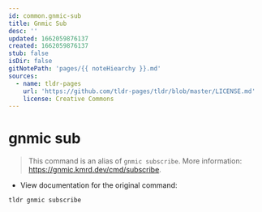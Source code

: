 ```yaml
---
id: common.gnmic-sub
title: Gnmic Sub
desc: ''
updated: 1662059876137
created: 1662059876137
stub: false
isDir: false
gitNotePath: 'pages/{{ noteHiearchy }}.md'
sources:
  - name: tldr-pages
    url: 'https://github.com/tldr-pages/tldr/blob/master/LICENSE.md'
    license: Creative Commons
---
```

# gnmic sub

> This command is an alias of `gnmic subscribe`.
> More information: <https://gnmic.kmrd.dev/cmd/subscribe>.

- View documentation for the original command:

`tldr gnmic subscribe`

